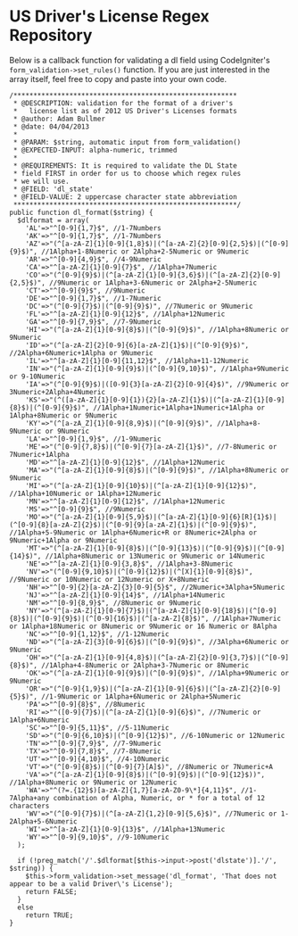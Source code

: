 US Driver's License Regex Repository
=========

Below is a callback function for validating a dl field using CodeIgniter's `form_validation->set_rules()` function. If you are just interested in the array itself, feel free to copy and paste into your own code.

    /********************************************************
     * @DESCRIPTION: validation for the format of a driver's 
     *   license list as of 2012 US Driver's Licenses formats
     * @author: Adam Bullmer
     * @date: 04/04/2013
     * 
     * @PARAM: $string, automatic input from form_validation()
     * @EXPECTED-INPUT: alpha-numeric, trimmed
     * 
     * @REQUIREMENTS: It is required to validate the DL State 
     * field FIRST in order for us to choose which regex rules
     * we will use. 
     * @FIELD: 'dl_state'
     * @FIELD-VALUE: 2 uppercase character state abbreviation
     ********************************************************/
    public function dl_format($string) {
      $dlformat = array(
        'AL'=>"^[0-9]{1,7}$", //1-7Numbers
        'AK'=>"^[0-9]{1,7}$", //1-7Numbers
        'AZ'=>"(^[a-zA-Z]{1}[0-9]{1,8}$)|(^[a-zA-Z]{2}[0-9]{2,5}$)|(^[0-9]{9}$)", //1Alpha+1-8Numeric or 2Alpha+2-5Numeric or 9Numeric
        'AR'=>"^[0-9]{4,9}$", //4-9Numeric
        'CA'=>"^[a-zA-Z]{1}[0-9]{7}$", //1Alpha+7Numeric
        'CO'=>"(^[0-9]{9}$)|(^[a-zA-Z]{1}[0-9]{3,6}$)|(^[a-zA-Z]{2}[0-9]{2,5}$)", //9Numeric or 1Alpha+3-6Numeric or 2Alpha+2-5Numeric
        'CT'=>"^[0-9]{9}$", //9Numeric
        'DE'=>"^[0-9]{1,7}$", //1-7Numeric
        'DC'=>"(^[0-9]{7}$)|(^[0-9]{9}$)", //7Numeric or 9Numeric
        'FL'=>"^[a-zA-Z]{1}[0-9]{12}$", //1Alpha+12Numeric
        'GA'=>"^[0-9]{7,9}$", //7-9Numeric
        'HI'=>"(^[a-zA-Z]{1}[0-9]{8}$)|(^[0-9]{9}$)", //1Alpha+8Numeric or 9Numeric
        'ID'=>"(^[a-zA-Z]{2}[0-9]{6}[a-zA-Z]{1}$)|(^[0-9]{9}$)", //2Alpha+6Numeric+1Alpha or 9Numeric
        'IL'=>"^[a-zA-Z]{1}[0-9]{11,12}$", //1Alpha+11-12Numeric
        'IN'=>"(^[a-zA-Z]{1}[0-9]{9}$)|(^[0-9]{9,10}$)", //1Alpha+9Numeric or 9-10Numeric
        'IA'=>"(^[0-9]{9}$)|([0-9]{3}[a-zA-Z]{2}[0-9]{4}$)", //9Numeric or 3Numeric+2Alpha+4Numeric
        'KS'=>"(^([a-zA-Z]{1}[0-9]{1}){2}[a-zA-Z]{1}$)|(^[a-zA-Z]{1}[0-9]{8}$)|(^[0-9]{9}$)", //1Alpha+1Numeric+1Alpha+1Numeric+1Alpha or 1Alpha+8Numeric or 9Numeric
        'KY'=>"(^[a-zA_Z]{1}[0-9]{8,9}$)|(^[0-9]{9}$)", //1Alpha+8-9Numeric or 9Numeric
        'LA'=>"^[0-9]{1,9}$", //1-9Numeric
        'ME'=>"(^[0-9]{7,8}$)|(^[0-9]{7}[a-zA-Z]{1}$)", //7-8Numeric or 7Numeric+1Alpha
        'MD'=>"^[a-zA-Z]{1}[0-9]{12}$", //1Alpha+12Numeric
        'MA'=>"(^[a-zA-Z]{1}[0-9]{8}$)|(^[0-9]{9}$)", //1Alpha+8Numeric or 9Numeric
        'MI'=>"(^[a-zA-Z]{1}[0-9]{10}$)|(^[a-zA-Z]{1}[0-9]{12}$)", //1Alpha+10Numeric or 1Alpha+12Numeric
        'MN'=>"^[a-zA-Z]{1}[0-9]{12}$", //1Alpha+12Numeric
        'MS'=>"^[0-9]{9}$", //9Numeric
        'MO'=>"(^[a-zA-Z]{1}[0-9]{5,9}$)|(^[a-zA-Z]{1}[0-9]{6}[R]{1}$)|(^[0-9]{8}[a-zA-Z]{2}$)|(^[0-9]{9}[a-zA-Z]{1}$)|(^[0-9]{9}$)", //1Alpha+5-9Numeric or 1Alpha+6Numeric+R or 8Numeric+2Alpha or 9Numeric+1Alpha or 9Numeric
        'MT'=>"(^[a-zA-Z]{1}[0-9]{8}$)|(^[0-9]{13}$)|(^[0-9]{9}$)|(^[0-9]{14}$)", //1Alpha+8Numeric or 13Numeric or 9Numeric or 14Numeric
        'NE'=>"^[a-zA-Z]{1}[0-9]{3,8}$", //1Alpha+3-8Numeric
        'NV'=>"(^[0-9]{9,10}$)|(^[0-9]{12}$)|(^[X]{1}[0-9]{8}$)", //9Numeric or 10Numeric or 12Numeric or X+8Numeric
        'NH'=>"^[0-9]{2}[a-zA-Z]{3}[0-9]{5}$", //2Numeric+3Alpha+5Numeric
        'NJ'=>"^[a-zA-Z]{1}[0-9]{14}$", //1Alpha+14Numeric
        'NM'=>"^[0-9]{8,9}$", //8Numeric or 9Numeric
        'NY'=>"(^[a-zA-Z]{1}[0-9]{7}$)|(^[a-zA-Z]{1}[0-9]{18}$)|(^[0-9]{8}$)|(^[0-9]{9}$)|(^[0-9]{16}$)|(^[a-zA-Z]{8}$)", //1Alpha+7Numeric or 1Alpha+18Numeric or 8Numeric or 9Numeric or 16 Numeric or 8Alpha
        'NC'=>"^[0-9]{1,12}$", //1-12Numeric
        'ND'=>"(^[a-zA-Z]{3}[0-9]{6}$)|(^[0-9]{9}$)", //3Alpha+6Numeric or 9Numeric
        'OH'=>"(^[a-zA-Z]{1}[0-9]{4,8}$)|(^[a-zA-Z]{2}[0-9]{3,7}$)|(^[0-9]{8}$)", //1Alpha+4-8Numeric or 2Alpha+3-7Numeric or 8Numeric
        'OK'=>"(^[a-zA-Z]{1}[0-9]{9}$)|(^[0-9]{9}$)", //1Alpha+9Numeric or 9Numeric
        'OR'=>"(^[0-9]{1,9}$)|(^[a-zA-Z]{1}[0-9]{6}$)|(^[a-zA-Z]{2}[0-9]{5}$)", //1-9Numeric or 1Alpha+6Numeric or 2Alpha+5Numeric
        'PA'=>"^[0-9]{8}$", //8Numeric
        'RI'=>"^([0-9]{7}$)|(^[a-zA-Z]{1}[0-9]{6}$)", //7Numeric or 1Alpha+6Numeric
        'SC'=>"^[0-9]{5,11}$", //5-11Numeric
        'SD'=>"(^[0-9]{6,10}$)|(^[0-9]{12}$)", //6-10Numeric or 12Numeric
        'TN'=>"^[0-9]{7,9}$", //7-9Numeric
        'TX'=>"^[0-9]{7,8}$", //7-8Numeric
        'UT'=>"^[0-9]{4,10}$", //4-10Numeric
        'VT'=>"(^[0-9]{8}$)|(^[0-9]{7}[A]$)", //8Numeric or 7Numeric+A
        'VA'=>"(^[a-zA-Z]{1}[0-9]{8}$)|(^[0-9]{9}$)|(^[0-9]{12}$))", //1Alpha+8Numeric or 9Numeric or 12Numeric
        'WA'=>"^(?=.{12}$)[a-zA-Z]{1,7}[a-zA-Z0-9\*]{4,11}$", //1-7Alpha+any combination of Alpha, Numeric, or * for a total of 12 characters
        'WV'=>"(^[0-9]{7}$)|(^[a-zA-Z]{1,2}[0-9]{5,6}$)", //7Numeric or 1-2Alpha+5-6Numeric
        'WI'=>"^[a-zA-Z]{1}[0-9]{13}$", //1Alpha+13Numeric
        'WY'=>"^[0-9]{9,10}$", //9-10Numeric
      );
		
      if (!preg_match('/'.$dlformat[$this->input->post('dlstate')].'/', $string)) {
        $this->form_validation->set_message('dl_format', 'That does not appear to be a valid Driver\'s License');
        return FALSE;
      }
      else
        return TRUE;
    }
